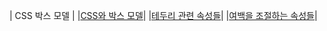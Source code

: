 | CSS 박스 모델 |
|[CSS와 박스 모델](/CSS3/04/04-1/README.md)|
|[테두리 관련 속성들](/CSS3/04/04-2/README.md)|
|[여백을 조절하는 속성들](/CSS3/04/04-3/README.md)|
